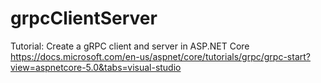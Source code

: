 # grpcClientServer
 Tutorial: Create a gRPC client and server in ASP.NET Core
https://docs.microsoft.com/en-us/aspnet/core/tutorials/grpc/grpc-start?view=aspnetcore-5.0&tabs=visual-studio